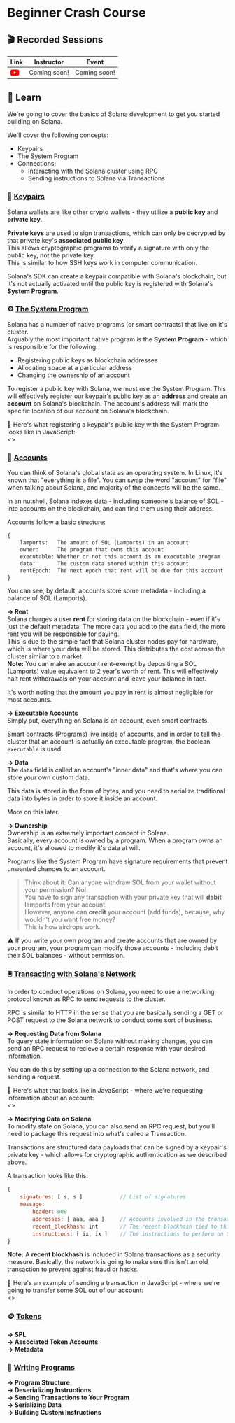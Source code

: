 # Beginner Crash Course

## 🎬 Recorded Sessions
| Link | Instructor | Event |
| ---- | ---------- | ----- |
| [<img src="../../.docs/youtube-icon.png" alt="youtube" width="20" align="center"/>](https://github.com/solana-developers) | Coming soon! | Coming soon! |

## 📗 Learn

We're going to cover the basics of Solana development to get you started building on Solana.   
   
We'll cover the following concepts:
* Keypairs
* The System Program
* Connections:
    * Interacting with the Solana cluster using RPC
    * Sending instructions to Solana via Transactions

### 🔑 [Keypairs](https://solanacookbook.com/references/keypairs-and-wallets.html#how-to-generate-a-new-keypair)
Solana wallets are like other crypto wallets - they utilize a **public key** and **private key**.   
   
**Private keys** are used to sign transactions, which can only be decrypted by that private key's **associated public key**.   
This allows cryptographic programs to verify a signature with only the public key, not the private key.   
This is similar to how SSH keys work in computer communication.   

Solana's SDK can create a keypair compatible with Solana's blockchain, but it's not actually activated until the public key is registered with Solana's **System Program**.

### ⚙️ [The System Program](https://docs.solana.com/developing/runtime-facilities/programs)
Solana has a number of native programs (or smart contracts) that live on it's cluster.   
Arguably the most important native program is the **System Program** - which is responsible for the following:
* Registering public keys as blockchain addresses
* Allocating space at a particular address
* Changing the ownership of an account
   
To register a public key with Solana, we must use the System Program. This will effectively register our keypair's public key as an **address** and create an **account** on Solana's blockchain. The account's address will mark the specific location of our account on Solana's blockchain.   
   
🔸 Here's what registering a keypair's public key with the System Program looks like in JavaScript:   
<>

### 📂 [Accounts](https://solanacookbook.com/core-concepts/accounts.html#facts)
You can think of Solana's global state as an operating system. In Linux, it's known that "everything is a file". You can swap the word "account" for "file" when talking about Solana, and majority of the concepts will be the same.   
   
In an nutshell, Solana indexes data - including someone's balance of SOL - into accounts on the blockchain, and can find them using their address.   
   
Accounts follow a basic structure:
```text
{
    lamports:   The amount of SOL (Lamports) in an account
    owner:      The program that owns this account
    executable: Whether or not this account is an executable program
    data:       The custom data stored within this account
    rentEpoch:  The next epoch that rent will be due for this account
}
```
   
You can see, by default, accounts store some metadata - including a balance of SOL (Lamports).   
   
**→ Rent**   
Solana charges a user **rent** for storing data on the blockchain - even if it's just the default metadata. The more data you add to the `data` field, the more rent you will be responsible for paying.   
This is due to the simple fact that Solana cluster nodes pay for hardware, which is where your data will be stored. This distributes the cost across the cluster similar to a market.   
**Note:** You can make an account rent-exempt by depositing a SOL (Lamports) value equivalent to 2 year's worth of rent. This will effectively halt rent withdrawals on your account and leave your balance in tact.   
   
It's worth noting that the amount you pay in rent is almost negligible for most accounts.   
   
**→ Executable Accounts**   
Simply put, everything on Solana is an account, even smart contracts.   
   
Smart contracts (Programs) live inside of accounts, and in order to tell the cluster that an account is actually an executable program, the boolean `executable` is used.   
   
**→ Data**   
The `data` field is called an account's "inner data" and that's where you can store your own custom data.   
   
This data is stored in the form of bytes, and you need to serialize traditional data into bytes in order to store it inside an account.   
   
More on this later.   
   
**→ Ownership**   
Ownership is an extremely important concept in Solana.   
Basically, every account is owned by a program. When a program owns an account, it's allowed to modify it's data at will.   
   
Programs like the System Program have signature requirements that prevent unwanted changes to an account.
> Think about it: Can anyone withdraw SOL from your wallet without your permission? No!   
> You have to sign any transaction with your private key that will **debit** lamports from your account.   
> However, anyone can **credit** your account (add funds), because, why wouldn't you want free money?   
> This is how airdrops work.   

⚠️ If you write your own program and create accounts that are owned by your program, your program can modify those accounts - including debit their SOL balances - without permission.

### 🖲️ [Transacting with Solana's Network](https://docs.solana.com/developing/programming-model/transactions)

In order to conduct operations on Solana, you need to use a networking protocol known as RPC to send requests to the cluster.   
   
RPC is similar to HTTP in the sense that you are basically sending a GET or POST request to the Solana network to conduct some sort of business.   
   
**→ Requesting Data from Solana**   
To query state information on Solana without making changes, you can send an RPC request to recieve a certain response with your desired information.   
   
You can do this by setting up a connection to the Solana network, and sending a request.   
   
🔸 Here's what that looks like in JavaScript - where we're requesting information about an account:   
<>
   
**→ Modifying Data on Solana**   
To modify state on Solana, you can also send an RPC request, but you'll need to package this request into what's called a Transaction.   
   
Transactions are structured data payloads that can be signed by a keypair's private key - which allows for cryptographic authentication as we described above.   
   
A transaction looks like this:
```javascript
{
    signatures: [ s, s ]            // List of signatures
    message:
        header: 000
        addresses: [ aaa, aaa ]     // Accounts involved in the transaction
        recent_blockhash: int       // The recent blockhash tied to this transaction
        instructions: [ ix, ix ]    // The instructions to perform on Solana's state
}
```
   
**Note:** A **recent blockhash** is included in Solana transactions as a security measure. Basically, the network is going to make sure this isn't an old transaction to prevent against fraud or hacks.   
   
🔸 Here's an example of sending a transaction in JavaScript - where we're going to transfer some SOL out of our account:   
<>

### 🪙 [Tokens](https://solanacookbook.com/references/token.html)
**→ SPL**   
**→ Associated Token Accounts**   
**→ Metadata**   

### 📝 [Writing Programs](https://solanacookbook.com/references/programs.html#how-to-transfer-sol-in-a-program)
**→ Program Structure**   
**→ Deserializing Instructions**   
**→ Sending Transactions to Your Program**   
**→ Serializing Data**   
**→ Building Custom Instructions**   